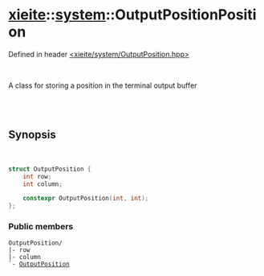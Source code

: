 # [xieite](../xieite.md)::[system](../system.md)::OutputPositionPosition
Defined in header [<xieite/system/OutputPosition.hpp>](../../include/xieite/system/OutputPosition.hpp)

<br/>

A class for storing a position in the terminal output buffer

<br/><br/>

## Synopsis

<br/>

```cpp
struct OutputPosition {
	int row;
	int column;

	constexpr OutputPosition(int, int);
};
```
### Public members
<pre><code>OutputPosition/
|- row
|- column
`- <a href="./OutputPosition/constructor.md">OutputPosition</a>
</code></pre>
